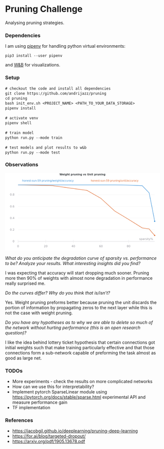 # Pruning Challenge

Analysing pruning strategies.

### Dependencies

I am using [pipenv](https://pipenv-es.readthedocs.io/es/stable/) for handling python virtual environments:
```
pip3 install --user pipenv
```
and [W&B](https://www.wandb.com/) for visualizations.

### Setup

```
# checkout the code and install all dependencies
git clone https://github.com/andrijazz/pruning
cd pruning
bash init_env.sh <PROJECT_NAME> <PATH_TO_YOUR_DATA_STORAGE>
pipenv install

# activate venv
pipenv shell

# train model
python run.py --mode train

# test models and plot results to w&b
python run.py --mode test

```

### Observations

![](https://github.com/andrijazz/pruning/blob/master/docs/plot2.png)

*What do you anticipate the degradation curve of sparsity vs. performance to be? Analyze your results. What interesting insights did you find?*

I was expecting that accuracy will start dropping much sooner. Pruning more then 90% of weights with almost none degradation in performance really surprised me.  

*Do the curves differ? Why do you think that is/isn’t?*
 
Yes. Weight pruning preforms better because pruning the unit discards the portion of information by propagating zeros to the next layer while this is not the case with weight pruning.  

*Do you have any hypotheses as to why we are able to delete so much of the network without hurting performance
(this is an open research question)?*

I like the idea behind lottery ticket hypothesis that certain connections got initial weights such that make training particularly effective and that those connections form a sub-network capable of preforming the task almost as good as large net.

### TODOs
* More experiments - check the results on more complicated networks
* How can we use this for interpretability?
* Implement pytorch SparseLinear module using https://pytorch.org/docs/stable/sparse.html experimental API and measure performance gain
* TF implementation

### References
* https://jacobgil.github.io/deeplearning/pruning-deep-learning
* https://for.ai/blog/targeted-dropout/
* https://arxiv.org/pdf/1905.13678.pdf
